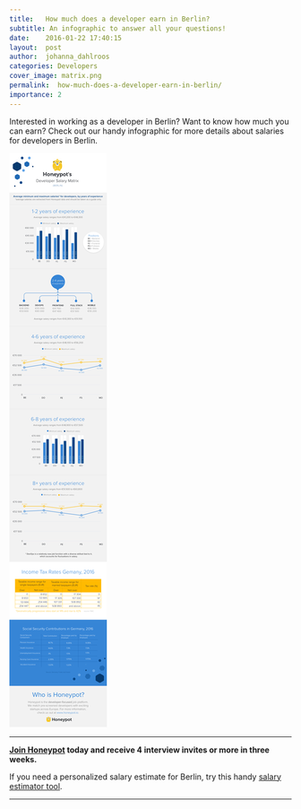 ```yaml
---
title:   How much does a developer earn in Berlin?
subtitle: An infographic to answer all your questions!
date:    2016-01-22 17:40:15
layout:  post
author:  johanna_dahlroos
categories: Developers
cover_image: matrix.png
permalink:  how-much-does-a-developer-earn-in-berlin/
importance: 2
---
```


Interested in working as a developer in Berlin? Want to know how much you can earn? Check out our handy infographic for more details about salaries for developers in Berlin.

<!--more--> 


![developer-salaries-berlin](/assets/images/salary-matrix-2.png "Berlin developer salary matrix")

* * *

**[Join Honeypot][1] today and receive 4 interview invites or more in three weeks.**

If you need a personalized salary estimate for Berlin, try this handy [salary estimator tool][2].

* * *

[1]: https://app.honeypot.io/users/sign_up?utm_source=blog&utm_medium=organic&utm_term=e&utm_content=160105&utm_campaign=dev-no
[2]: http://www.whatamiworth.io/
